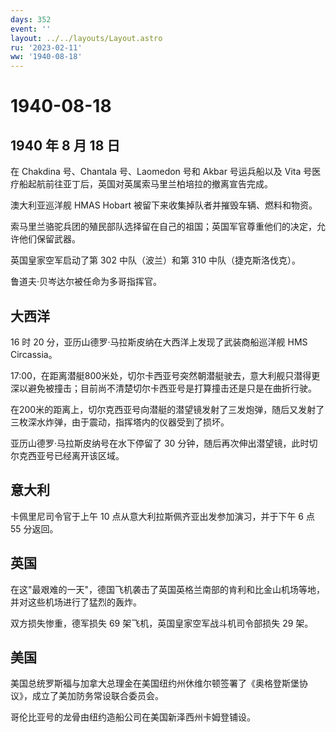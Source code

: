 ```yaml
---
days: 352
event: ''
layout: ../../layouts/Layout.astro
ru: '2023-02-11'
ww: '1940-08-18'
---
```


# 1940-08-18

## 1940 年 8 月 18 日

在 Chakdina 号、Chantala 号、Laomedon 号和 Akbar 号运兵船以及 Vita
号医疗船起航前往亚丁后，英国对英属索马里兰柏培拉的撤离宣告完成。

澳大利亚巡洋舰 HMAS Hobart 被留下来收集掉队者并摧毁车辆、燃料和物资。

索马里兰骆驼兵团的殖民部队选择留在自己的祖国；英国军官尊重他们的决定，允许他们保留武器。

英国皇家空军启动了第 302 中队（波兰）和第 310 中队（捷克斯洛伐克）。

鲁道夫·贝岑达尔被任命为多哥指挥官。

## 大西洋

16 时 20 分，亚历山德罗·马拉斯皮纳在大西洋上发现了武装商船巡洋舰 HMS
Circassia。

17:00，在距离潜艇800米处，切尔卡西亚号突然朝潜艇驶去，意大利舰只潜得更深以避免被撞击；目前尚不清楚切尔卡西亚号是打算撞击还是只是在曲折行驶。

在200米的距离上，切尔克西亚号向潜艇的潜望镜发射了三发炮弹，随后又发射了三枚深水炸弹，由于震动，指挥塔内的仪器受到了损坏。

亚历山德罗·马拉斯皮纳号在水下停留了 30
分钟，随后再次伸出潜望镜，此时切尔克西亚号已经离开该区域。

## 意大利

卡佩里尼司令官于上午 10 点从意大利拉斯佩齐亚出发参加演习，并于下午 6 点
55 分返回。

## 英国

在这"最艰难的一天"，德国飞机袭击了英国英格兰南部的肯利和比金山机场等地，并对这些机场进行了猛烈的轰炸。

双方损失惨重，德军损失 69 架飞机，英国皇家空军战斗机司令部损失 29 架。

## 美国

美国总统罗斯福与加拿大总理金在美国纽约州休维尔顿签署了《奥格登斯堡协议》，成立了美加防务常设联合委员会。

哥伦比亚号的龙骨由纽约造船公司在美国新泽西州卡姆登铺设。